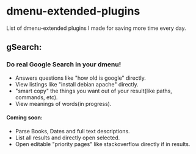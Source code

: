 # dmenu-extended-plugins
List of dmenu-extended plugins I made for saving more time every day.

## gSearch:
### Do real Google Search in your dmenu!
- Answers questions like "how old is google" directly.
- View listings like "install debian apache" directly.
- "smart copy" the things you want out of your result(like paths, commands, etc).
- View meanings of words(in progress).

#### Coming soon:
- Parse Books, Dates and full text descriptions.
- List all results and directly open selected.
- Open editable "priority pages" like stackoverflow directly if in results.
